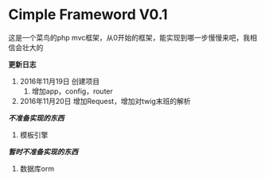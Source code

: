 Cimple Frameword V0.1
=======================
这是一个菜鸟的php mvc框架，从0开始的框架，能实现到哪一步慢慢来吧，我相信会壮大的

**更新日志**

1. 2016年11月19日 创建项目
    1. 增加app，config，router
2. 2016年11月20日 增加Request，增加对twig末班的解析

***不准备实现的东西***

1. 模板引擎


***暂时不准备实现的东西***

1. 数据库orm

